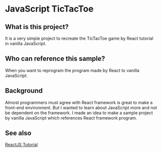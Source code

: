 # JavaScript TicTacToe

## What is this project?
It is a very simple project to recreate the TicTacToe game by React tutorial in vanilla JavaScript.


## Who can reference this sample?
When you want to reprogram the program made by React to vanilla JavaScript.


## Background
Almost programmers must agree with React framework is great to make a front-end environment.
But I wanted to learn about JavaScript more and not be dependent on the framework.
I made an idea to make a sample project by vanilla JavaScript which references React framework program.

## See also
[ReactJS Tutorial](https://reactjs.org/tutorial/tutorial.html#declaring-a-winner)